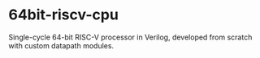 # 64bit-riscv-cpu
Single-cycle 64-bit RISC-V processor in Verilog, developed from scratch with custom datapath modules.
